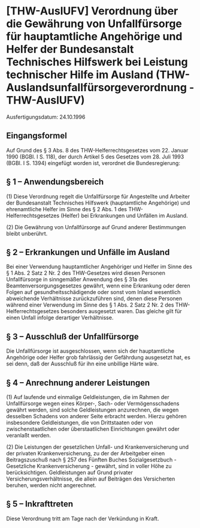 # [THW-AuslUFV] Verordnung über die Gewährung von Unfallfürsorge für hauptamtliche Angehörige und Helfer der Bundesanstalt Technisches Hilfswerk bei Leistung technischer Hilfe im Ausland  (THW-Auslandsunfallfürsorgeverordnung - THW-AuslUFV)

Ausfertigungsdatum: 24.10.1996

 

## Eingangsformel

Auf Grund des § 3 Abs. 8 des THW-Helferrechtsgesetzes vom 22. Januar 1990 (BGBl. I S. 118), der durch Artikel 5 des Gesetzes vom 28. Juli 1993 (BGBl. I S. 1394) eingefügt worden ist, verordnet die Bundesregierung:


## § 1 – Anwendungsbereich

(1) Diese Verordnung regelt die Unfallfürsorge für Angestellte und Arbeiter der Bundesanstalt Technisches Hilfswerk (hauptamtliche Angehörige) und ehrenamtliche Helfer im Sinne des § 2 Abs. 1 des THW-Helferrechtsgesetzes (Helfer) bei Erkrankungen und Unfällen im Ausland.

(2) Die Gewährung von Unfallfürsorge auf Grund anderer Bestimmungen bleibt unberührt.


## § 2 – Erkrankungen und Unfälle im Ausland

Bei einer Verwendung hauptamtlicher Angehöriger und Helfer im Sinne des § 1 Abs. 2 Satz 2 Nr. 2 des THW-Gesetzes wird diesen Personen Unfallfürsorge in sinngemäßer Anwendung des § 31a des Beamtenversorgungsgesetzes gewährt, wenn eine Erkrankung oder deren Folgen auf gesundheitsschädigende oder sonst vom Inland wesentlich abweichende Verhältnisse zurückzuführen sind, denen diese Personen während einer Verwendung im Sinne des § 1 Abs. 2 Satz 2 Nr. 2 des THW-Helferrechtsgesetzes besonders ausgesetzt waren. Das gleiche gilt für einen Unfall infolge derartiger Verhältnisse.


## § 3 – Ausschluß der Unfallfürsorge

Die Unfallfürsorge ist ausgeschlossen, wenn sich der hauptamtliche Angehörige oder Helfer grob fahrlässig der Gefährdung ausgesetzt hat, es sei denn, daß der Ausschluß für ihn eine unbillige Härte wäre.


## § 4 – Anrechnung anderer Leistungen

(1) Auf laufende und einmalige Geldleistungen, die im Rahmen der Unfallfürsorge wegen eines Körper-, Sach- oder Vermögensschadens gewährt werden, sind solche Geldleistungen anzurechnen, die wegen desselben Schadens von anderer Seite erbracht werden. Hierzu gehören insbesondere Geldleistungen, die von Drittstaaten oder von zwischenstaatlichen oder überstaatlichen Einrichtungen gewährt oder veranlaßt werden.

(2) Die Leistungen der gesetzlichen Unfall- und Krankenversicherung und der privaten Krankenversicherung, zu der der Arbeitgeber einen Beitragszuschuß nach § 257 des Fünften Buches Sozialgesetzbuch - Gesetzliche Krankenversicherung - gewährt, sind in voller Höhe zu berücksichtigen. Geldleistungen auf Grund privater Versicherungsverhältnisse, die allein auf Beiträgen des Versicherten beruhen, werden nicht angerechnet.


## § 5 – Inkrafttreten

Diese Verordnung tritt am Tage nach der Verkündung in Kraft.
